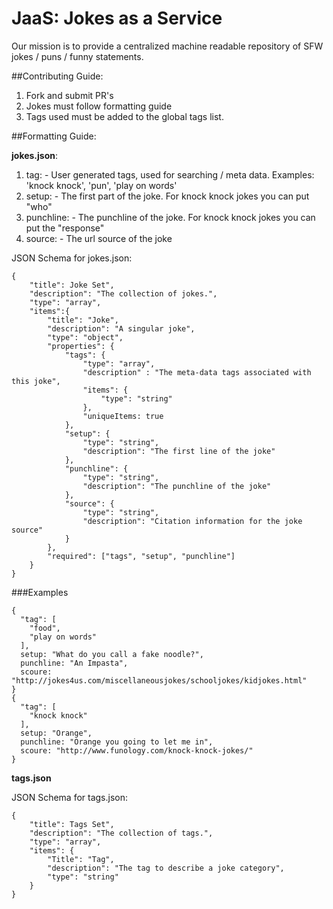 # JaaS: Jokes as a Service

Our mission is to provide a centralized machine readable repository of SFW jokes / puns / funny statements. 

##Contributing Guide:
1. Fork and submit PR's
2. Jokes must follow formatting guide
3. Tags used must be added to the global tags list.

##Formatting Guide:

**jokes.json**:

1. tag: <List> - User generated tags, used for searching / meta data. Examples: 'knock knock', 'pun', 'play on words'
2. setup: <String> - The first part of the joke. For knock knock jokes you can put "who"
3. punchline: <String> - The punchline of the joke. For knock knock jokes you can put the "response"
4. source: <String> - The url source of the joke

JSON Schema for jokes.json:
```
{
    "title": Joke Set",
    "description": "The collection of jokes.",
    "type": "array",
    "items":{
        "title": "Joke",
        "description": "A singular joke",
        "type": "object",
        "properties": {
            "tags": {
                "type": "array",
                "description" : "The meta-data tags associated with this joke",
                "items": {
                    "type": "string"
                },
                "uniqueItems: true
            },
            "setup": {
                "type": "string",
                "description": "The first line of the joke"
            },
            "punchline": {
                "type": "string",
                "description": "The punchline of the joke"
            },
            "source": {
                "type": "string",
                "description": "Citation information for the joke source"
            }
        },
        "required": ["tags", "setup", "punchline"]
    }
}
```


###Examples
```
{
  "tag": [
    "food",
    "play on words"
  ],
  setup: "What do you call a fake noodle?",
  punchline: "An Impasta",
  scoure: "http://jokes4us.com/miscellaneousjokes/schooljokes/kidjokes.html"
}
{
  "tag": [
    "knock knock"
  ],
  setup: "Orange",
  punchline: "Orange you going to let me in",
  scoure: "http://www.funology.com/knock-knock-jokes/"
}
```


**tags.json**

JSON Schema for tags.json:
```
{
    "title": Tags Set",
    "description": "The collection of tags.",
    "type": "array",
    "items": {
        "Title": "Tag",
        "description": "The tag to describe a joke category",
        "type": "string"
    }
}
```
